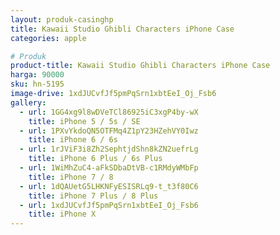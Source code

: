 ```yaml
---
layout: produk-casinghp
title: Kawaii Studio Ghibli Characters iPhone Case
categories: apple

# Produk
product-title: Kawaii Studio Ghibli Characters iPhone Case
harga: 90000
sku: hn-5195
image-drive: 1xdJUCvfJf5pmPqSrn1xbtEeI_Oj_Fsb6
gallery:
  - url: 1GG4xg9l8wDVeTCl86925iC3xgP4by-wX
    title: iPhone 5 / 5s / SE
  - url: 1PXvYkdoQN5OTFMq4Z1pY23HZehVY0Iwz
    title: iPhone 6 / 6s
  - url: 1rJViF3i8Zh2SephtjdShn8kZN2uefrLg
    title: iPhone 6 Plus / 6s Plus
  - url: 1WiMhZuC4-aFkSDbaDtVB-c1RMdyWMbFp
    title: iPhone 7 / 8
  - url: 1dQAUetG5LHKNFyESISRLq9-t_t3f80C6
    title: iPhone 7 Plus / 8 Plus
  - url: 1xdJUCvfJf5pmPqSrn1xbtEeI_Oj_Fsb6
    title: iPhone X
---
```

